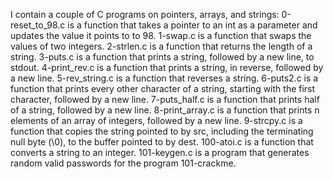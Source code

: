 I contain a couple of C programs on pointers, arrays, and strings:
0-reset_to_98.c is a function that takes a pointer to an int as a parameter and updates the value it points to to 98.
 1-swap.c is a function that swaps the values of two integers.
2-strlen.c is a function that returns the length of a string.
3-puts.c is a function that prints a string, followed by a new line, to stdout.
4-print_rev.c is a function that prints a string, in reverse, followed by a new line.
5-rev_string.c is a function that reverses a string.
6-puts2.c is a function that prints every other character of a string, starting with the first character, followed by a new line.
7-puts_half.c is a function that prints half of a string, followed by a new line.
8-print_array.c is a function that prints n elements of an array of integers, followed by a new line.
9-strcpy.c is a function that copies the string pointed to by src, including the terminating null byte (\0), to the buffer pointed to by dest.
100-atoi.c is a function that converts a string to an integer.
101-keygen.c is a program that generates random valid passwords for the program 101-crackme.
